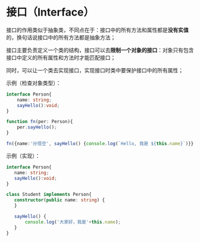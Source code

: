 # 接口（Interface）


  接口的作用类似于抽象类，不同点在于：接口中的所有方法和属性都是**没有实值**的，换句话说接口中的所有方法都是抽象方法；
  
  
  接口主要负责定义一个类的结构，接口可以去**限制一个对象的接口**：对象只有包含接口中定义的所有属性和方法时才能匹配接口；
  

  同时，可以让一个类去实现接口，实现接口时类中要保护接口中的所有属性；
  

示例（检查对象类型）：
```typeScript
interface Person{
    name: string;
    sayHello():void;
}

function fn(per: Person){
    per.sayHello();
}

fn({name:'孙悟空', sayHello() {console.log(`Hello, 我是 ${this.name}`)}});
```

示例（实现）：

```typeScript
interface Person{
   name: string;
   sayHello():void;
}

class Student implements Person{
   constructor(public name: string) {
   }

   sayHello() {
       console.log('大家好，我是'+this.name);
   }
}
```

